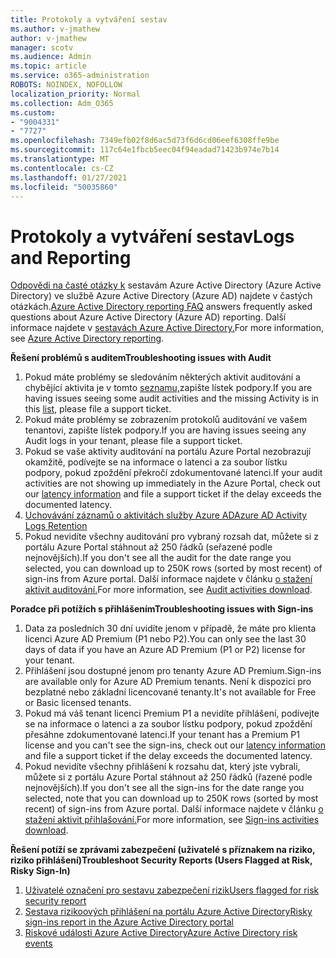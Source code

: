 ```yaml
---
title: Protokoly a vytváření sestav
ms.author: v-jmathew
author: v-jmathew
manager: scotv
ms.audience: Admin
ms.topic: article
ms.service: o365-administration
ROBOTS: NOINDEX, NOFOLLOW
localization_priority: Normal
ms.collection: Adm_O365
ms.custom:
- "9004331"
- "7727"
ms.openlocfilehash: 7349efb02f8d6ac5d73f6d6cd06eef6308ffe9be
ms.sourcegitcommit: 117c64e1fbcb5eec04f94eadad71423b974e7b14
ms.translationtype: MT
ms.contentlocale: cs-CZ
ms.lasthandoff: 01/27/2021
ms.locfileid: "50035860"
---
```

# <a name="logs-and-reporting"></a><span data-ttu-id="df00e-102">Protokoly a vytváření sestav</span><span class="sxs-lookup"><span data-stu-id="df00e-102">Logs and Reporting</span></span>

<span data-ttu-id="df00e-103">[Odpovědi na časté otázky k](https://docs.microsoft.com/azure/active-directory/active-directory-reporting-faq) sestavám Azure Active Directory (Azure Active Directory) ve službě Azure Active Directory (Azure AD) najdete v častých otázkách.</span><span class="sxs-lookup"><span data-stu-id="df00e-103">[Azure Active Directory reporting FAQ](https://docs.microsoft.com/azure/active-directory/active-directory-reporting-faq) answers frequently asked questions about Azure Active Directory (Azure AD) reporting.</span></span> <span data-ttu-id="df00e-104">Další informace najdete v [sestavách Azure Active Directory.](https://docs.microsoft.com/azure/active-directory/reports-monitoring/overview-reports)</span><span class="sxs-lookup"><span data-stu-id="df00e-104">For more information, see [Azure Active Directory reporting](https://docs.microsoft.com/azure/active-directory/reports-monitoring/overview-reports).</span></span>

<span data-ttu-id="df00e-105">**Řešení problémů s auditem**</span><span class="sxs-lookup"><span data-stu-id="df00e-105">**Troubleshooting issues with Audit**</span></span>

1. <span data-ttu-id="df00e-106">Pokud máte problémy se sledováním některých aktivit auditování a chybějící aktivita je v tomto [seznamu,](https://docs.microsoft.com/azure/active-directory/reports-monitoring/reference-audit-activities)zapište lístek podpory.</span><span class="sxs-lookup"><span data-stu-id="df00e-106">If you are having issues seeing some audit activities and the missing Activity is in this [list](https://docs.microsoft.com/azure/active-directory/reports-monitoring/reference-audit-activities), please file a support ticket.</span></span>
2. <span data-ttu-id="df00e-107">Pokud máte problémy se zobrazením protokolů auditování ve vašem tenantovi, zapište lístek podpory.</span><span class="sxs-lookup"><span data-stu-id="df00e-107">If you are having issues seeing any Audit logs in your tenant, please file a support ticket.</span></span>
3. <span data-ttu-id="df00e-108">Pokud se vaše aktivity auditování na portálu Azure [](https://docs.microsoft.com/azure/active-directory/reports-monitoring/reference-reports-latencies) Portal nezobrazují okamžitě, podívejte se na informace o latenci a za soubor lístku podpory, pokud zpoždění překročí zdokumentované latenci.</span><span class="sxs-lookup"><span data-stu-id="df00e-108">If your audit activities are not showing up immediately in the Azure Portal, check out our [latency information](https://docs.microsoft.com/azure/active-directory/reports-monitoring/reference-reports-latencies) and file a support ticket if the delay exceeds the documented latency.</span></span>
4. [<span data-ttu-id="df00e-109">Uchovávání záznamů o aktivitách služby Azure AD</span><span class="sxs-lookup"><span data-stu-id="df00e-109">Azure AD Activity Logs Retention</span></span>](https://docs.microsoft.com/azure/active-directory/reports-monitoring/reference-reports-data-retention)
5. <span data-ttu-id="df00e-110">Pokud nevidíte všechny auditování pro vybraný rozsah dat, můžete si z portálu Azure Portal stáhnout až 250 řádků (seřazené podle nejnovějších).</span><span class="sxs-lookup"><span data-stu-id="df00e-110">If you don't see all the audit for the date range you selected, you can download up to 250K rows (sorted by most recent) of sign-ins from Azure portal.</span></span> <span data-ttu-id="df00e-111">Další informace najdete v článku [o stažení aktivit auditování.](https://docs.microsoft.com/azure/active-directory/reports-monitoring/quickstart-download-audit-report)</span><span class="sxs-lookup"><span data-stu-id="df00e-111">For more information, see [Audit activities download](https://docs.microsoft.com/azure/active-directory/reports-monitoring/quickstart-download-audit-report).</span></span>

<span data-ttu-id="df00e-112">**Poradce při potížích s přihlášením**</span><span class="sxs-lookup"><span data-stu-id="df00e-112">**Troubleshooting issues with Sign-ins**</span></span>

1. <span data-ttu-id="df00e-113">Data za posledních 30 dní uvidíte jenom v případě, že máte pro klienta licenci Azure AD Premium (P1 nebo P2).</span><span class="sxs-lookup"><span data-stu-id="df00e-113">You can only see the last 30 days of data if you have an Azure AD Premium (P1 or P2) license for your tenant.</span></span>
2. <span data-ttu-id="df00e-114">Přihlášení jsou dostupné jenom pro tenanty Azure AD Premium.</span><span class="sxs-lookup"><span data-stu-id="df00e-114">Sign-ins are available only for Azure AD Premium tenants.</span></span> <span data-ttu-id="df00e-115">Není k dispozici pro bezplatné nebo základní licencované tenanty.</span><span class="sxs-lookup"><span data-stu-id="df00e-115">It's not available for Free or Basic licensed tenants.</span></span>
3. <span data-ttu-id="df00e-116">Pokud má váš tenant licenci Premium P1 a nevidíte přihlášení, podívejte [](https://docs.microsoft.com/azure/active-directory/reports-monitoring/reference-reports-latencies) se na informace o latenci a za soubor lístku podpory, pokud zpoždění přesáhne zdokumentované latenci.</span><span class="sxs-lookup"><span data-stu-id="df00e-116">If your tenant has a Premium P1 license and you can't see the sign-ins, check out our [latency information](https://docs.microsoft.com/azure/active-directory/reports-monitoring/reference-reports-latencies) and file a support ticket if the delay exceeds the documented latency.</span></span>
4. <span data-ttu-id="df00e-117">Pokud nevidíte všechny přihlášení k rozsahu dat, který jste vybrali, můžete si z portálu Azure Portal stáhnout až 250 řádků (řazené podle nejnovějších).</span><span class="sxs-lookup"><span data-stu-id="df00e-117">If you don't see all the sign-ins for the date range you selected, note that you can download up to 250K rows (sorted by most recent) of sign-ins from Azure portal.</span></span> <span data-ttu-id="df00e-118">Další informace najdete v článku [o stažení aktivit přihlašování.](https://docs.microsoft.com/azure/active-directory/reports-monitoring/concept-sign-ins#download-sign-in-activities)</span><span class="sxs-lookup"><span data-stu-id="df00e-118">For more information, see [Sign-ins activities download](https://docs.microsoft.com/azure/active-directory/reports-monitoring/concept-sign-ins#download-sign-in-activities).</span></span>

<span data-ttu-id="df00e-119">**Řešení potíží se zprávami zabezpečení (uživatelé s příznakem na riziko, riziko přihlášení)**</span><span class="sxs-lookup"><span data-stu-id="df00e-119">**Troubleshoot Security Reports (Users Flagged at Risk, Risky Sign-In)**</span></span>

1. [<span data-ttu-id="df00e-120">Uživatelé označení pro sestavu zabezpečení rizik</span><span class="sxs-lookup"><span data-stu-id="df00e-120">Users flagged for risk security report</span></span>](https://docs.microsoft.com/azure/active-directory/reports-monitoring/concept-user-at-risk)
2. [<span data-ttu-id="df00e-121">Sestava rizikoových přihlášení na portálu Azure Active Directory</span><span class="sxs-lookup"><span data-stu-id="df00e-121">Risky sign-ins report in the Azure Active Directory portal</span></span>](https://docs.microsoft.com/azure/active-directory/reports-monitoring/concept-risky-sign-ins)
3. [<span data-ttu-id="df00e-122">Riskové události Azure Active Directory</span><span class="sxs-lookup"><span data-stu-id="df00e-122">Azure Active Directory risk events</span></span>](https://docs.microsoft.com/azure/active-directory/reports-monitoring/concept-risk-events)

